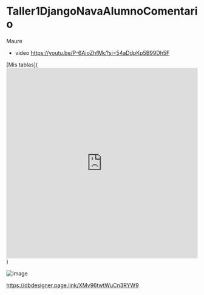 # Taller1DjangoNavaAlumnoComentario
Maure
- video https://youtu.be/P-6AioZhfMc?si=54aDdpKp5B99Dh5F


[Mis tablas](<iframe width="100%" height="500px" allowtransparency="true" allowfullscreen="true" scrolling="no" title="Embedded DB Designer IFrame" frameborder="0" src='https://erd.dbdesigner.net/designer/schema/1728129543-cbtis128?embed=true'></iframe>)

![image](https://github.com/user-attachments/assets/173a8b90-f4b9-465d-aa2c-1e1833630d61)


https://dbdesigner.page.link/XMv96twtWuCn3RYW9

